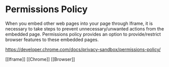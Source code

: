 # Permissions Policy

When you embed other web pages into your page through Iframe, it is necessary to take steps to prevent unnecessary/unwanted actions from the embedded page. Permissions policy provides an option to provide/restrict browser features to these embedded pages.

https://developer.chrome.com/docs/privacy-sandbox/permissions-policy/

[[Iframe]]
[[Chrome]]
[[Browser]]